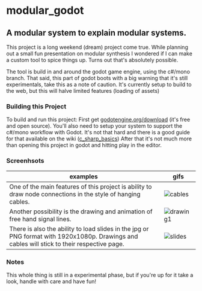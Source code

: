 # modular_godot

## A modular system to explain modular systems.

This project is a long weekend (dream) project come true. While planning out a small fun presentation on modular synthesis I wondered if I can make a custom tool to spice things up. Turns out that's absolutely possible.

The tool is build in and around the godot game engine, using the c#/mono branch. That said, this part of godot boots with a big warning that it's still experimentals, take this as a note of caution. It's currently setup to build to the web, but this will halve limited features (loading of assets)

### Building this Project
To build and run this project: First get [godotengine.org/download](https://godotengine.org/download) (it's free and open source). You'll also need to setup your system to support the c#/mono workflow with Godot. It's not that hard and there is a good guide for that available on the wiki ([c_sharp_basics](https://docs.godotengine.org/en/stable/getting_started/scripting/c_sharp/c_sharp_basics.html))
After that it's not much more than opening this project in godot and hitting play in the editor. 

### Screenhsots
examples | gifs
------------ | -------------
One of the main features of this project is ability to draw node connections in the style of hanging cables. | ![cables](https://user-images.githubusercontent.com/34277191/120923922-6763f280-c6d1-11eb-847e-853c7ab4c901.gif)
Another possibility is the drawing and animation of free hand signal lines. | ![drawing1](https://user-images.githubusercontent.com/34277191/121086111-0af0f800-c7e3-11eb-96da-c8e9887087a3.gif)
There is also the ability to load slides in the jpg or PNG format with 1920x1080p. Drawings and cables will stick to their respective page. | ![slides](https://user-images.githubusercontent.com/34277191/120924172-a47cb480-c6d2-11eb-9210-c7053f3d0623.gif)

### Notes
This whole thing is still in a experimental phase, but if you're up for it take a look, handle with care and have fun!
